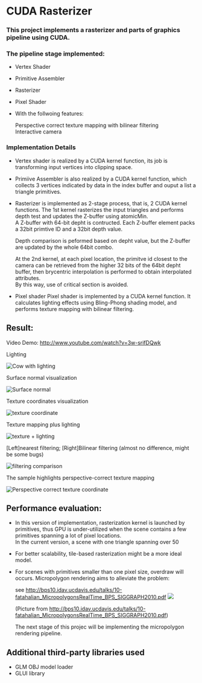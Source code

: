# CUDA Rasterizer
### This project implements a rasterizer and parts of graphics pipeline using CUDA. 
### The pipeline stage implemented:
 * Vertex Shader
 * Primitive Assembler
 * Rasterizer
 * Pixel Shader
 * With the follwoing features:  
 
   Perspective correct texture mapping with bilinear filtering  
   Interactive camera
### Implementation Details
 * Vertex shader is realized by a CUDA kernel function, its job is transforming input vertices into clipping space.
 * Primiive Assembler is also realized by a CUDA kernel function, which collects 3 vertices indicated by data in the index buffer and ouput a list a triangle primitives.  
 * Rasterizer is implemented as 2-stage process, that is, 2 CUDA kernel functions. The 1st kernel rasterizes the input triangles and performs depth test and
   updates the Z-buffer using atomicMin.  
   A Z-buffer with 64-bit depht is contructed. Each Z-buffer element packs a 32bit primtive ID and a 32bit depth value.  
   
   Depth comparison is peformed based on depht value, but the Z-buffer are updated by the whole 64bit combo.  
   
   At the 2nd kernel, at each pixel location, the primitve id closest to the camera can be retrieved from the higher 32 bits of the 64bit depht buffer, then brycentric interpolation is performed to obtain 
   interpolated attributes.  
   By this way, use of critical section is avoided.
 * Pixel shader
   Pixel shader is implemented by a CUDA kernel function. It calculates lighting effects using Bling-Phong shading model, and performs texture mapping with bilinear filtering.
   
## Result:  
  Video Demo: http://www.youtube.com/watch?v=3w-srifDQwk
  
  Lighting  
  
 ![Cow with lighting](snapshot01.jpg)  
 
  Surface normal visualization  
  
 ![Surface normal](snapshot02.jpg)  
   
   
 Texture coordinates visualization  
 
 ![texture coordinate](snapshot03.jpg)  
   
   
 Texture mapping plus lighting  
 
 ![texture + lighting](snapshot04.jpg)  
 
 [Left]nearest filtering; [Right]Bilinear filtering  (almost no difference, might be some bugs)
 
 ![filtering comparison](snapshot05.jpg) 
 
 The sample highlights perspective-correct texture mapping  
 
 ![Perspective correct texture coordinate](snapshot06.jpg)
 
## Performance evaluation:
 * In this version of implementation, rasterization kernel is launched by primitives, thus GPU is under-utilized when the scene contains a few primitives spanning a lot of pixel locations.  
   In the current version, a scene with one triangle spanning over 50
 * For better scalability, tile-based rasterization might be a more ideal model. 
 * For scenes with primitives smaller than one pixel size, overdraw will occurs. Micropolygon rendering aims to alleviate the problem:
 
   see  http://bps10.idav.ucdavis.edu/talks/10-fatahalian_MicropolygonsRealTime_BPS_SIGGRAPH2010.pdf
  ![](snapshot07.jpg)  
  
   (Picture from  http://bps10.idav.ucdavis.edu/talks/10-fatahalian_MicropolygonsRealTime_BPS_SIGGRAPH2010.pdf)  
   
   The next stage of this projec will be implementing the micropolygon rendering pipeline.  
   
## Additional third-party libraries used
 * GLM OBJ model loader
 * GLUI library

   